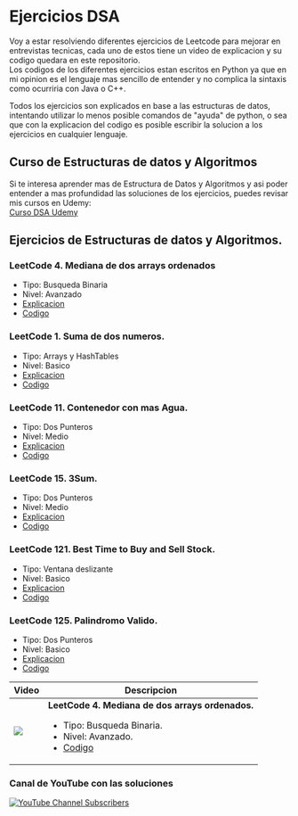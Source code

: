 # Ejercicios DSA  

Voy a estar resolviendo diferentes ejercicios de Leetcode para mejorar en entrevistas tecnicas, cada uno de estos tiene un video de explicacion y su codigo quedara en este repositorio.  
Los codigos de los diferentes ejercicios estan escritos en Python ya que en mi opinion es el lenguaje mas sencillo de entender y no complica la sintaxis como ocurriria con Java o C++.  

Todos los ejercicios son explicados en base a las estructuras de datos, intentando utilizar lo menos posible comandos de "ayuda" de python, o sea que con la explicacion del codigo es posible escribir la solucion a los ejercicios en cualquier lenguaje.

## Curso de Estructuras de datos y Algoritmos
Si te interesa aprender mas de Estructura de Datos y Algoritmos y asi poder entender a mas profundidad las soluciones de los ejercicios, puedes revisar mis cursos en Udemy:  
[Curso DSA Udemy](https://www.udemy.com/course/estructuras-de-datos-y-algoritmos/?referralCode=026BBE229C33F6678244)

## Ejercicios de Estructuras de datos y Algoritmos. 
### LeetCode 4. Mediana de dos arrays ordenados  
* Tipo: Busqueda Binaria
* Nivel: Avanzado
* [Explicacion](https://youtu.be/zlEkhxRh2RA)
* [Codigo](https://github.com/CarrasTec/Ejercicios_DSA/blob/main/4.median-of-two-sorted-arrays.py)

### LeetCode 1. Suma de dos numeros.   
* Tipo: Arrays y HashTables
* Nivel: Basico
* [Explicacion](https://youtu.be/LKDLeF3ZqTo)
* [Codigo](https://github.com/CarrasTec/Ejercicios_DSA/blob/main/1.two-sum.py)

### LeetCode 11. Contenedor con mas Agua.   
* Tipo: Dos Punteros
* Nivel: Medio
* [Explicacion](https://youtu.be/SrhQE34HnOI)
* [Codigo](https://github.com/CarrasTec/Ejercicios_DSA/blob/main/11.container-with-most-water.py)

### LeetCode 15. 3Sum.   
* Tipo: Dos Punteros
* Nivel: Medio
* [Explicacion](https://youtu.be/kmV25vrbdiY)
* [Codigo](https://github.com/CarrasTec/Ejercicios_DSA/blob/main/15.3Sum.py)

### LeetCode 121. Best Time to Buy and Sell Stock.   
* Tipo: Ventana deslizante
* Nivel: Basico
* [Explicacion](https://youtu.be/19F0cKhbllw)
* [Codigo](https://github.com/CarrasTec/Ejercicios_DSA/blob/main/121.best-time-to-buy-and-sell-stock.py)

### LeetCode 125. Palindromo Valido.   
* Tipo: Dos Punteros
* Nivel: Basico
* [Explicacion](https://youtu.be/Xdmhd5kdmVo)
* [Codigo](https://github.com/CarrasTec/Ejercicios_DSA/blob/main/125.valid-palindrome.py)

<table style="width:100%">
<thead>
  <tr>
    <th>Video</th>
    <th>Descripcion</th>
  </tr>
</thead>
<tr>
<td>
<a href="https://youtu.be/zlEkhxRh2RA">
<img src="https://i9.ytimg.com/vi_webp/zlEkhxRh2RA/mqdefault.webp?v=641388b0&sqp=CNzcraEG&rs=AOn4CLCgFZukMl8o3L35_isEgFftFsPsdg">
</a>
</td>
<td>
<b>LeetCode 4. Mediana de dos arrays ordenados.</b></br>
<ul>
<li>Tipo: Busqueda Binaria.</li>
<li>Nivel: Avanzado.</li>
<li><a href="https://github.com/CarrasTec/Ejercicios_DSA/blob/main/4.median-of-two-sorted-arrays.py">Codigo</a></li>
</ul>
</td>
</table>


### Canal de YouTube con las soluciones
[![YouTube Channel Subscribers](https://img.shields.io/youtube/channel/subscribers/NeuronaAlgoritmo?style=social)](https://youtube.com/@neuronaalgoritmo?sub_confirmation=1)
